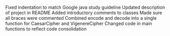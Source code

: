 Fixed indentation to match Google java study guideline
Updated description of project in README
Added introductory comments to classes
Made sure all braces were commented
Combined encode and decode into a single function for CaesarCipher and VigenereCipher
Changed code in main functions to reflect code consolidation